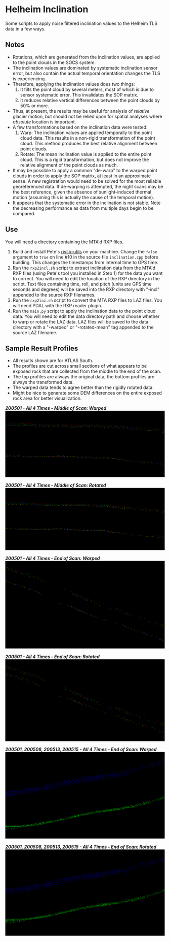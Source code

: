 # Helheim Inclination 
Some scripts to apply noise filtered inclination values to the Helheim TLS data in a few ways.

## Notes
- Rotations, which are generated from the inclination values, are applied to the point clouds in the SOCS system.
- The inclination values are dominated by systematic inclination sensor error, but also contain the actual temporal orientation changes the TLS is experiencing.
- Therefore, applying the inclination values does two things:
    1. It tilts the point cloud by several meters, most of which is due to sensor systematic error. This invalidates the SOP matrix.
    2. It reduces relative vertical differences between the point clouds by 50% or more.
- Thus, at present, the results may be useful for analysis of _relative_ glacier motion, but should not be relied upon for spatial analyses where _absolute_ location is important.
- A few transformations based on the inclination data were tested:
    1. Warp: The inclination values are applied temporally to the point cloud data. This results in a non-rigid transformation of the point cloud. This method produces the best relative alignment between point clouds.
    2. Rotate: The mean inclination value is applied to the entire point cloud. This is a rigid transformation, but does not improve the relative alignment of the point clouds as much.
- It may be possible to apply a common "de-warp" to the warped point clouds in order to apply the SOP matrix, at least in an approximate sense. A new registration would need to be solved for the most reliable georeferenced data. If de-warping is attempted, the night scans may be the best reference, given the absence of sunlight-induced thermal motion (assuming this is actually the cause of the temporal motion).
- It appears that the systematic error in the inclination is not stable. Note the decreasing performance as data from multiple days begin to be compared.

## Use
You will need a directory containing the MTA'd RXP files.

1. Build and install Pete's [rivlib-utils](https://github.com/gadomski/rivlib-utils) on your machine. Change the `false` argument to `true` on line #10 in the source file `inclination.cpp` before building. This changes the timestamps from internal time to GPS time.
2. Run the `rxp2incl.sh` script to extract inclination data from the MTA'd RXP files (using Pete's tool you installed in Step 1) for the data you want to correct. You will need to edit the location of the RXP directory in the script. Text files containing time, roll, and pitch (units are GPS time seconds and degrees) will be saved into the RXP directory with "-incl" appended to the source RXP filenames.
2. Run the `rxp2laz.sh` script to convert the MTA RXP files to LAZ files. You will need PDAL with the RXP reader plugin.
3. Run the `main.py` script to apply the inclination data to the point cloud data. You will need to edit the data directory path and choose whether to warp or rotate the LAZ data. LAZ files will be saved to the data directory with a "-warped" or "-rotated-mean" tag appended to the source LAZ filename.

## Sample Result Profiles
- All results shown are for ATLAS South.
- The profiles are cut across small sections of what appears to be exposed rock that are collected from the middle to the end of the scan.
- The top profiles are always the original data; the bottom profiles are always the transformed data.
- The warped data tends to agree better than the rigidly rotated data.
- Might be nice to generate some DEM differences on the entire exposed rock area for better visualization.


_**200501 - All 4 Times - Middle of Scan: Warped**_
![](images/200501-All4Times-Warped-MiddleOfScan.png)

_**200501 - All 4 Times - Middle of Scan: Rotated**_
![](images/200501-All4Times-Mean-MiddleOfScan.png)

_**200501 - All 4 Times - End of Scan: Warped**_
![](images/200501-All4Times-Warped-EndOfScan.png)

_**200501 - All 4 Times - End of Scan: Rotated**_
![](images/200501-All4Times-Mean-EndOfScan.png)

_**200501, 200508, 200513, 200515 - All 4 Times - End of Scan: Warped**_
![](images/4Days-AllTimes-Warped.png)

_**200501, 200508, 200513, 200515 - All 4 Times - End of Scan: Rotated**_
![](images/4Days-AllTimes-Mean.png)
